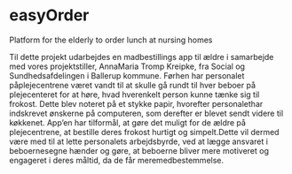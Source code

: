 # easyOrder
Platform for the elderly to order lunch at nursing homes

Til dette projekt udarbejdes en madbestillings app til ældre i samarbejde med vores projektstiller, AnnaMaria Tromp Kreipke, fra Social 
og Sundhedsafdelingen i Ballerup kommune. Førhen har personalet påplejecentrene været vandt til at skulle gå rundt til hver beboer på 
plejecenteret for at høre, hvad hverenkelt person kunne tænke sig til frokost. Dette blev noteret på et stykke papir, hvorefter 
personalethar indskrevet ønskerne på computeren, som derefter er blevet sendt videre til køkkenet. App’en har tilformål, at gøre det 
muligt for de ældre på plejecentrene, at bestille deres frokost hurtigt og simpelt.Dette vil dermed være med til at lette personalets 
arbejdsbyrde, ved at lægge ansvaret i beboernesegne hænder og gøre, at beboerne bliver mere motiveret og engageret i deres måltid, da 
de får meremedbestemmelse.

